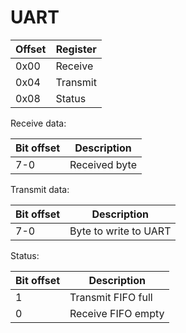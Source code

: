 # UART

| Offset | Register |
|--------|----------|
| 0x00   | Receive |
| 0x04   | Transmit |
| 0x08   | Status |

Receive data:

| Bit offset | Description |
|------------|-------------|
| 7-0        | Received byte |

Transmit data:

| Bit offset | Description |
|------------|-------------|
| 7-0        | Byte to write to UART |

Status:

| Bit offset | Description |
|------------|-------------|
| 1          | Transmit FIFO full |
| 0          | Receive FIFO empty |
